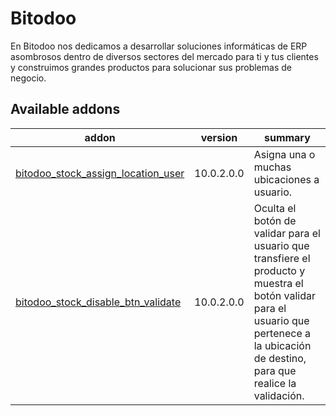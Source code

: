 Bitodoo
================
En Bitodoo nos dedicamos a desarrollar soluciones informáticas de ERP asombrosos dentro de diversos sectores del mercado para ti y tus clientes y construimos grandes productos para solucionar sus problemas de negocio.

[//]: # (addons)

Available addons
----------------
addon | version | summary
--- | --- | ---
[bitodoo_stock_assign_location_user](bitodoo_stock_assign_location_user/) | 10.0.2.0.0 | Asigna una o muchas ubicaciones a usuario.
[bitodoo_stock_disable_btn_validate](bitodoo_stock_disable_btn_validate/) | 10.0.2.0.0 | Oculta el botón de validar para el usuario que transfiere el producto y muestra el botón validar para el usuario que pertenece a la ubicación de destino, para que realice la validación.

[//]: # (end addons)
